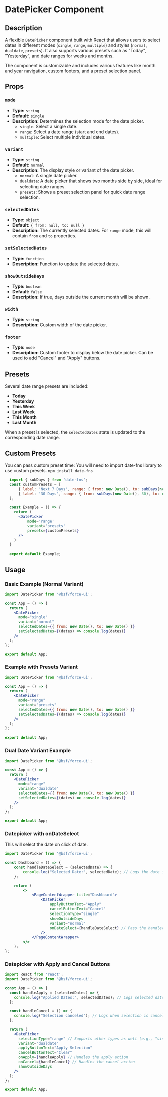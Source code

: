 # DatePicker Component

## Description

A flexible `DatePicker` component built with React that allows users to select dates in different modes (`single`, `range`, `multiple`) and styles (`normal`, `dualdate`, `presets`). It also supports various presets such as "Today", "Yesterday", and date ranges for weeks and months.

The component is customizable and includes various features like month and year navigation, custom footers, and a preset selection panel.

## Props

### `mode`
- **Type:** `string`
- **Default:** `single`
- **Description:** Determines the selection mode for the date picker.
  - `single`: Select a single date.
  - `range`: Select a date range (start and end dates).
  - `multiple`: Select multiple individual dates.

### `variant`
- **Type:** `string`
- **Default:** `normal`
- **Description:** The display style or variant of the date picker.
  - `normal`: A single date picker.
  - `dualdate`: A date picker that shows two months side by side, ideal for selecting date ranges.
  - `presets`: Shows a preset selection panel for quick date range selection.

### `selectedDates`
- **Type:** `object`
- **Default:** `{ from: null, to: null }`
- **Description:** The currently selected dates. For `range` mode, this will contain `from` and `to` properties.

### `setSelectedDates`
- **Type:** `function`
- **Description:** Function to update the selected dates.

### `showOutsideDays`
- **Type:** `boolean`
- **Default:** `false`
- **Description:** If true, days outside the current month will be shown.

### `width`
- **Type:** `string`
- **Description:** Custom width of the date picker.

### `footer`
- **Type:** `node`
- **Description:** Custom footer to display below the date picker. Can be used to add "Cancel" and "Apply" buttons.

## Presets

Several date range presets are included:
- **Today**
- **Yesterday**
- **This Week**
- **Last Week**
- **This Month**
- **Last Month**

When a preset is selected, the `selectedDates` state is updated to the corresponding date range.

## Custom Presets

You can pass custom preset time:
You will need to import date-fns library to use custom presets.
```npm install date-fns```

```jsx
  import { subDays } from 'date-fns';
  const customPresets = [
      { label: 'Next 7 Days', range: { from: new Date(), to: subDays(new Date(), -7) } },
      { label: '30 Days', range: { from: subDays(new Date(), 30), to: new Date() } },
  ];

  const Example = () => {
    return (
      <DatePicker 
          mode='range' 
          variant='presets' 
          presets={customPresets} 
      />
    )
  }

  export default Example;

```

  
## Usage

### Basic Example (Normal Variant)

```jsx
import DatePicker from '@bsf/force-ui';

const App = () => {
  return (
    <DatePicker 
      mode="single"
      variant="normal"
      selectedDates={{ from: new Date(), to: new Date() }}
      setSelectedDates={(dates) => console.log(dates)}
    />
  );
};

export default App;
```

### Example with Presets Variant
```jsx
import DatePicker from '@bsf/force-ui';

const App = () => {
  return (
    <DatePicker 
      mode="range"
      variant="presets"
      selectedDates={{ from: new Date(), to: new Date() }}
      setSelectedDates={(dates) => console.log(dates)}
    />
  );
};

export default App;
```

### Dual Date Variant Example
```jsx
import DatePicker from '@bsf/force-ui';

const App = () => {
  return (
    <DatePicker 
      mode="range"
      variant="dualdate"
      selectedDates={{ from: new Date(), to: new Date() }}
      setSelectedDates={(dates) => console.log(dates)}
    />
  );
};

export default App;
```

### Datepicker with onDateSelect 
This will select the date on click of date.

```jsx
import DatePicker from '@bsf/force-ui';

const Dashboard = () => {
	const handleDateSelect = (selectedDate) => {
		console.log("Selected Date:", selectedDate); // Logs the date immediately upon selection
	};

	return (
		<>
			<PageContentWrapper title="Dashboard">
				<DatePicker
					applyButtonText="Apply"
					cancelButtonText="Cancel"
					selectionType="single"
					showOutsideDays
					variant="normal"
					onDateSelect={handleDateSelect} // Pass the handler here
				/>
			</PageContentWrapper>
		</>
	);
};
```


### Datepicker with Apply and Cancel Buttons
```jsx
import React from 'react';
import DatePicker from '@bsf/force-ui';

const App = () => {
  const handleApply = (selectedDates) => {
    console.log("Applied Dates:", selectedDates); // Logs selected dates upon applying
  };

  const handleCancel = () => {
    console.log("Selection canceled"); // Logs when selection is canceled
  };

  return (
    <DatePicker
      selectionType="range" // Supports other types as well (e.g., "single", "multiple")
      variant="dualdate"
      applyButtonText="Apply Selection"
      cancelButtonText="Clear"
      onApply={handleApply} // Handles the apply action
      onCancel={handleCancel} // Handles the cancel action
      showOutsideDays
    />
  );
};

export default App;
```